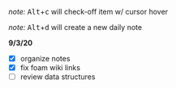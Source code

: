 _note:_ <kbd>Alt</kbd>+<kbd>c</kbd> will check-off item w/ cursor hover

_note:_ <kbd>Alt</kbd>+<kbd>d</kbd> will create a new daily note

**9/3/20**

- [x] organize notes
- [x] fix foam wiki links
- [ ] review data structures
